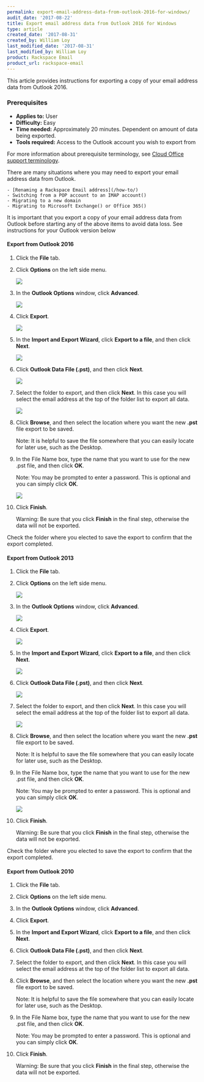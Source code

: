 ```yaml
---
permalink: export-email-address-data-from-outlook-2016-for-windows/
audit_date: '2017-08-22'
title: Export email address data from Outlook 2016 for Windows
type: article
created_date: '2017-08-31'
created_by: William Loy
last_modified_date: '2017-08-31'
last_modified_by: William Loy
product: Rackspace Email
product_url: rackspace-email
---
```


This article provides instructions for exporting a copy of your email address data from Outlook 2016.

### Prerequisites

- **Applies to:** User
- **Difficulty:** Easy
- **Time needed:** Approximately 20 minutes. Dependent on amount of data being exported.  
- **Tools required:**  Access to the Outlook account you wish to export from

For more information about prerequisite terminology, see [Cloud Office support terminology](/how-to/cloud-office-support-terminology/).


There are many situations where you may need to export your email address data from Outlook.

    - [Renaming a Rackspace Email address](/how-to/)
    - Switching from a POP account to an IMAP account()
    - Migrating to a new domain
    - Migrating to Microsoft Exchange() or Office 365()

It is important that you export a copy of your email address data from Outlook before starting any of the above items to avoid data loss. See instructions for your Outlook version below



#### Export from Outlook 2016

1. Click the **File** tab.
2. Click **Options** on the left side menu.

    <img src="{% asset_path rackspace-email/export-email-address-from-outlook-2016-for-windows/options2016.png %}" />

3. In the **Outlook Options** window, click **Advanced**.

    <img src="{% asset_path rackspace-email/export-email-address-from-outlook-2016-for-windows/advanced2016.png %}" />

4. Click **Export**.

    <img src="{% asset_path rackspace-email/export-email-address-from-outlook-2016-for-windows/export2016.png %}" />

5. In the **Import and Export Wizard**, click **Export to a file**, and then click **Next**.

    <img src="{% asset_path rackspace-email/export-email-address-from-outlook-2016-for-windows/export_to_file2016.png %}" />

6. Click **Outlook Data File (.pst)**, and then click **Next**.

    <img src="{% asset_path rackspace-email/export-email-address-from-outlook-2016-for-windows/outlook_data-file2016.png %}" />

7. Select the folder to export, and then click **Next**. In this case you will select the email address at the top of the folder list to export all data.  

    <img src="{% asset_path rackspace-email/export-email-address-from-outlook-2016-for-windows/export_folder_list2016.png %}" />

8. Click **Browse**, and then select the location where you want the new **.pst** file export to be saved.

    Note: It is helpful to save the file somewhere that you can easily locate for later use, such as the Desktop.

9. In the File Name box, type the name that you want to use for the new .pst file, and then click **OK**.

    Note: You may be prompted to enter a password. This is optional and you can simply click **OK**.

    <img src="{% asset_path rackspace-email/export-email-address-from-outlook-2016-for-windows/browse_finish2016.png %}" />

10. Click **Finish**.

    Warning: Be sure that you click **Finish** in the final step, otherwise the data will not be exported.  

Check the folder where you elected to save the export to confirm that the export completed.

#### Export from Outlook 2013

1. Click the **File** tab.
2. Click **Options** on the left side menu.

    <img src="{% asset_path rackspace-email/export-an-imap-or-pop-email-address-from-outlook-for-windows/options2016.png %}" />

3. In the **Outlook Options** window, click **Advanced**.

    <img src="{% asset_path rackspace-email/export-an-imap-or-pop-email-address-from-outlook-for-windows/advanced2016.png %}" />

4. Click **Export**.

    <img src="{% asset_path rackspace-email/export-an-imap-or-pop-email-address-from-outlook-for-windows/export2016.png %}" />

5. In the **Import and Export Wizard**, click **Export to a file**, and then click **Next**.

    <img src="{% asset_path rackspace-email/export-an-imap-or-pop-email-address-from-outlook-for-windows/export_to_file2016.png %}" />

6. Click **Outlook Data File (.pst)**, and then click **Next**.

    <img src="{% asset_path rackspace-email/export-an-imap-or-pop-email-address-from-outlook-for-windows/outlook_data-file2016.png %}" />

7. Select the folder to export, and then click **Next**. In this case you will select the email address at the top of the folder list to export all data.  

    <img src="{% asset_path rackspace-email/export-an-imap-or-pop-email-address-from-outlook-for-windows/export_folder_list2016.png %}" />

8. Click **Browse**, and then select the location where you want the new **.pst** file export to be saved.

    Note: It is helpful to save the file somewhere that you can easily locate for later use, such as the Desktop.

9. In the File Name box, type the name that you want to use for the new .pst file, and then click **OK**.

    Note: You may be prompted to enter a password. This is optional and you can simply click **OK**.

    <img src="{% asset_path rackspace-email/export-an-imap-or-pop-email-address-from-outlook-for-windows/browse_finish2016.png %}" />

10. Click **Finish**.

    Warning: Be sure that you click **Finish** in the final step, otherwise the data will not be exported.  

Check the folder where you elected to save the export to confirm that the export completed.


#### Export from Outlook 2010

1. Click the **File** tab.
2. Click **Options** on the left side menu.
3. In the **Outlook Options** window, click **Advanced**.
4. Click **Export**.
5. In the **Import and Export Wizard**, click **Export to a file**, and then click **Next**.
6. Click **Outlook Data File (.pst)**, and then click **Next**.
7. Select the folder to export, and then click **Next**. In this case you will select the email address at the top of the folder list to export all data.  
8. Click **Browse**, and then select the location where you want the new **.pst** file export to be saved.

    Note: It is helpful to save the file somewhere that you can easily locate for later use, such as the Desktop.

9. In the File Name box, type the name that you want to use for the new .pst file, and then click **OK**.

    Note: You may be prompted to enter a password. This is optional and you can simply click **OK**.

10. Click **Finish**.

    Warning: Be sure that you click **Finish** in the final step, otherwise the data will not be exported.
